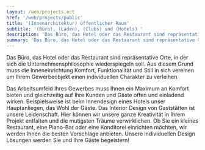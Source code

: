 ```yaml
---
layout: /web/projects.ect
href: '/web/projects/public'
title: '(Innenarchitektur) öffentlicher Raum'
subtitle: '(Büro), (Laden), (Clubs) und (Hotels) '
description: 'Das Büro, das Hotel oder das Restaurant sind repräsentative Orte, in der sich die Unternehmensphilosophie wiederspiegeln soll.'
summary: 'Das Büro, das Hotel oder das Restaurant sind repräsentative Orte, in der sich die Unternehmensphilosophie wiederspiegeln soll. Aus diesem Grund muss die Inneneinrichtung  Komfort, Funktionalität und Still in sich vereinen um Ihrem Gewerbeobjekt einen individuellen Charakter zu verleihen.'
---
```

Das Büro, das Hotel oder das Restaurant sind repräsentative Orte, in der sich die Unternehmensphilosophie wiederspiegeln soll. Aus diesem Grund muss die Inneneinrichtung  Komfort, Funktionalität und Still in sich vereinen um Ihrem Gewerbeobjekt einen individuellen Charakter zu verleihen.

Das Arbeitsumfeld Ihres Gewerbes muss Ihnen ein  Maximum an Komfort bieten und gleichzeitig  auf Ihre Kunden und Gäste offen und einladend wirken. Beispielsweise ist beim Innendesign eines Hotels unser Hauptanliegen, das Wohl der Gäste. Das Interior Design von Gaststätten ist  unsere Leidenschaft. Hier können wir unsere ganze Kreativität in Ihrem Projekt entfalten und die mutigsten Träume verwirklichen. Ob Sie ein kleines Restaurant, eine Piano-Bar oder eine Konditorei einrichten möchten, wir werden Ihnen die besten Vorschläge anbieten. Unsere individuellen Design Lösungen werden Sie und Ihre Gäste begeistern!